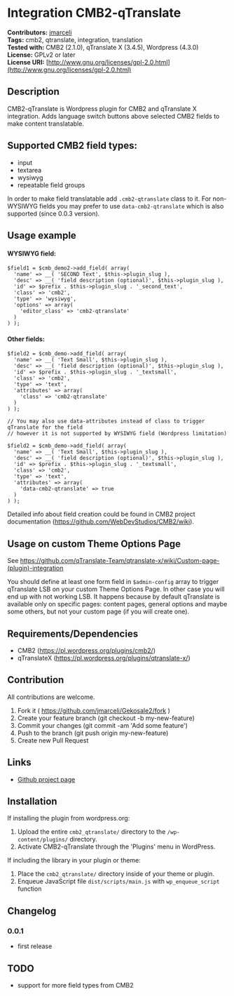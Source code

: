 # Integration CMB2-qTranslate

**Contributors:**      [jmarceli](https://github.com/jmarceli)  
**Tags:**              cmb2, qtranslate, integration, translation  
**Tested with:**       CMB2 (2.1.0), qTranslate X (3.4.5), Wordpress (4.3.0)   
**License:**           GPLv2 or later  
**License URI:**       [http://www.gnu.org/licenses/gpl-2.0.html](http://www.gnu.org/licenses/gpl-2.0.html)  

## Description

CMB2-qTranslate is Wordpress plugin for CMB2 and qTranslate X integration. Adds language switch buttons above selected CMB2 fields to make content translatable.

## Supported CMB2 field types:

* input
* textarea
* wysiwyg
* repeatable field groups

In order to make field translatable add `.cmb2-qtranslate` class to it. For non-WYSIWYG fields you may prefer to use `data-cmb2-qtranslate` which is also supported (since 0.0.3 version).

## Usage example

#### WYSIWYG field:

    $field1 = $cmb_demo2->add_field( array(
      'name' => __( 'SECOND Text', $this->plugin_slug ),
      'desc' => __( 'field description (optional)', $this->plugin_slug ),
      'id' => $prefix . $this->plugin_slug . '_second_text',
      'class' => 'cmb2',
      'type' => 'wysiwyg',
      'options' => array(
        'editor_class' => 'cmb2-qtranslate'
      )
    ) );

#### Other fields:

    $field2 = $cmb_demo->add_field( array(
      'name' => __( 'Text Small', $this->plugin_slug ),
      'desc' => __( 'field description (optional)', $this->plugin_slug ),
      'id' => $prefix . $this->plugin_slug . '_textsmall',
      'class' => 'cmb2',
      'type' => 'text',
      'attributes' => array(
        'class' => 'cmb2-qtranslate'
      )
    ) );

    // You may also use data-attributes instead of class to trigger qTranslate for the field
    // however it is not supported by WYSIWYG field (Wordpress limitation)

    $field2 = $cmb_demo->add_field( array(
      'name' => __( 'Text Small', $this->plugin_slug ),
      'desc' => __( 'field description (optional)', $this->plugin_slug ),
      'id' => $prefix . $this->plugin_slug . '_textsmall',
      'class' => 'cmb2',
      'type' => 'text',
      'attributes' => array(
        'data-cmb2-qtranslate' => true
      )
    ) );

Detailed info about field creation could be found in CMB2 project documentation (https://github.com/WebDevStudios/CMB2/wiki).

## Usage on custom Theme Options Page

See https://github.com/qTranslate-Team/qtranslate-x/wiki/Custom-page-(plugin)-integration

You should define at least one form field in `$admin-config` array to trigger qTranslate LSB on your custom Theme Options Page. In other case you will end up with not working LSB. It happens because by default qTranslate is available only on specific pages: content pages, general options and maybe some others, but not your custom page (if you will create one).

## Requirements/Dependencies
* CMB2 (https://pl.wordpress.org/plugins/cmb2/)
* qTranslateX (https://pl.wordpress.org/plugins/qtranslate-x/)

## Contribution
All contributions are welcome.

1. Fork it ( https://github.com/jmarceli/Gekosale2/fork )
2. Create your feature branch (git checkout -b my-new-feature)
3. Commit your changes (git commit -am 'Add some feature')
4. Push to the branch (git push origin my-new-feature)
5. Create new Pull Request

## Links
* [Github project page](https://github.com/jmarceli/CMB2-qTranslate)

## Installation

If installing the plugin from wordpress.org:

1. Upload the entire `cmb2_qtranslate/` directory to the `/wp-content/plugins/` directory.
2. Activate CMB2-qTranslate through the 'Plugins' menu in WordPress.

If including the library in your plugin or theme:

1. Place the `cmb2_qtranslate/` directory inside of your theme or plugin.
2. Enqueue JavaScript file `dist/scripts/main.js` with  `wp_enqueue_script` function

## Changelog

### 0.0.1

* first release

## TODO

* support for more field types from CMB2
